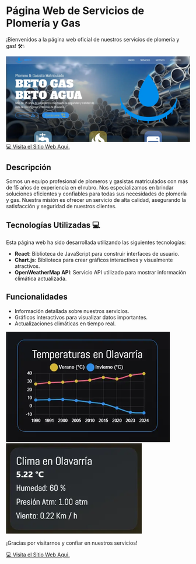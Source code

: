 # Página Web de Servicios de Plomería y Gas

¡Bienvenidos a la página web oficial de nuestros servicios de plomería y gas! 🛠️💧

![Vista Previa](./public/web_preview.webp)
[💻 Visita el Sitio Web Aqui.](https://eitansteven.github.io/beto-service)

## Descripción

Somos un equipo profesional de plomeros y gasistas matriculados con más de 15 años de experiencia en el rubro. Nos especializamos en brindar soluciones eficientes y confiables para todas sus necesidades de plomería y gas. Nuestra misión es ofrecer un servicio de alta calidad, asegurando la satisfacción y seguridad de nuestros clientes.

## Tecnologías Utilizadas 💻

Esta página web ha sido desarrollada utilizando las siguientes tecnologías:

- **React**: Biblioteca de JavaScript para construir interfaces de usuario.
- **Chart.js**: Biblioteca para crear gráficos interactivos y visualmente atractivos.
- **OpenWeatherMap API**: Servicio API utilizado para mostrar información climática actualizada.

## Funcionalidades

- Información detallada sobre nuestros servicios.
- Gráficos interactivos para visualizar datos importantes.
- Actualizaciones climáticas en tiempo real.

![Gráfico Chart.js](./public/graph_preview.webp)
![Datos Climáticos](./public/api_info_preview.webp)

¡Gracias por visitarnos y confiar en nuestros servicios!

[💻 Visita el Sitio Web Aqui.](https://eitansteven.github.io/beto-service)
